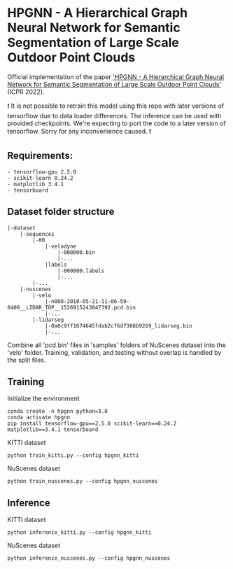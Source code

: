 # HPGNN - A Hierarchical Graph Neural Network for Semantic Segmentation of Large Scale Outdoor Point Clouds

Official implementation of the paper ['HPGNN - A Hierarchical Graph Neural Network for Semantic Segmentation of Large Scale Outdoor Point Clouds'](https://www.computer.org/csdl/proceedings-article/icpr/2022/09956238/1IHpg8unl4c) (ICPR 2022).

:heavy_exclamation_mark: It is not possible to retrain this model using this repo with later versions of tensorflow due to data loader differences. The inference can be used with provided checkpoints. We're expecting to port the code to a later version of tensorflow. Sorry for any inconvenience caused. :heavy_exclamation_mark:

## Requirements:
    - tensorflow-gpu 2.5.0
    - scikit-learn 0.24.2
    - matplotlib 3.4.1
    - tensorboard

## Dataset folder structure
	|-dataset
		|-sequences
            |-00
                |-velodyne
                    |-000000.bin
                    |-...
                |labels
                    |-000000.labels
                    |-...
            |-... 
		|-nuscenes
			|-velo
				|-n008-2018-05-21-11-06-59-0400__LIDAR_TOP__1526915243047392.pcd.bin
				|-...
			|-lidarseg
				|-0a0c9ff1674645fdab2cf6d7308b9269_lidarseg.bin
				|-...

Combine all 'pcd.bin' files in 'samples' folders of NuScenes dataset into the 'velo' folder. Training, validation, and testing without overlap is handled by the split files.

## Training

Initialize the environment
```
conda create -n hpgnn python=3.8
conda activate hpgnn
pip install tensorflow-gpu==2.5.0 scikit-learn==0.24.2 matplotlib==3.4.1 tensorboard
```

KITTI dataset
```
python train_kitti.py --config hpgnn_kitti
```

NuScenes dataset
```
python train_nuscenes.py --config hpgnn_nuscenes
```

## Inference

KITTI dataset
```
python inference_kitti.py --config hpgnn_kitti
```

NuScenes dataset
```
python inference_nuscenes.py --config hpgnn_nuscenes
```
